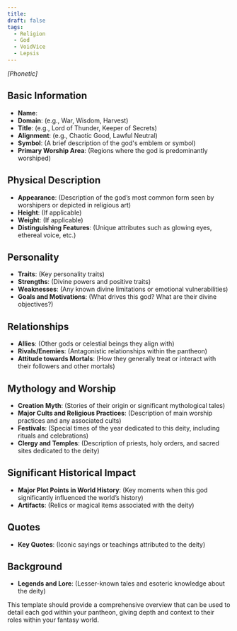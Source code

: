 ```yaml
---
title: 
draft: false
tags:
  - Religion
  - God
  - VoidVice
  - Lepsis
---
```

*[Phonetic]*
## Basic Information

- **Name**:
- **Domain**: (e.g., War, Wisdom, Harvest)
- **Title**: (e.g., Lord of Thunder, Keeper of Secrets)
- **Alignment**: (e.g., Chaotic Good, Lawful Neutral)
- **Symbol**: (A brief description of the god's emblem or symbol)
- **Primary Worship Area**: (Regions where the god is predominantly worshiped)

## Physical Description

- **Appearance**: (Description of the god’s most common form seen by worshipers or depicted in religious art)
- **Height**: (If applicable)
- **Weight**: (If applicable)
- **Distinguishing Features**: (Unique attributes such as glowing eyes, ethereal voice, etc.)

## Personality

- **Traits**: (Key personality traits)
- **Strengths**: (Divine powers and positive traits)
- **Weaknesses**: (Any known divine limitations or emotional vulnerabilities)
- **Goals and Motivations**: (What drives this god? What are their divine objectives?)

## Relationships

- **Allies**: (Other gods or celestial beings they align with)
- **Rivals/Enemies**: (Antagonistic relationships within the pantheon)
- **Attitude towards Mortals**: (How they generally treat or interact with their followers and other mortals)

## Mythology and Worship

- **Creation Myth**: (Stories of their origin or significant mythological tales)
- **Major Cults and Religious Practices**: (Description of main worship practices and any associated cults)
- **Festivals**: (Special times of the year dedicated to this deity, including rituals and celebrations)
- **Clergy and Temples**: (Description of priests, holy orders, and sacred sites dedicated to the deity)

## Significant Historical Impact

- **Major Plot Points in World History**: (Key moments when this god significantly influenced the world’s history)
- **Artifacts**: (Relics or magical items associated with the deity)

## Quotes

- **Key Quotes**: (Iconic sayings or teachings attributed to the deity)

## Background

- **Legends and Lore**: (Lesser-known tales and esoteric knowledge about the deity)

This template should provide a comprehensive overview that can be used to detail each god within your pantheon, giving depth and context to their roles within your fantasy world.